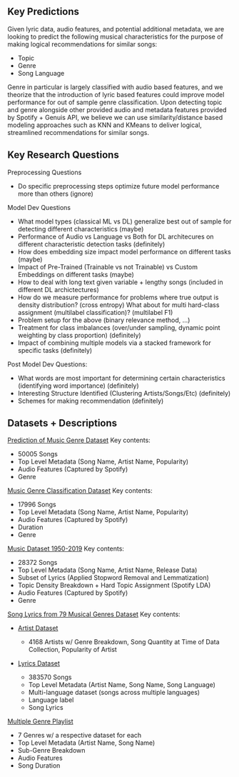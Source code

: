 ## Key Predictions
Given lyric data, audio features, and potential additional metadata, we are looking to predict the following musical characteristics for the purpose of making logical recommendations for similar songs:

- Topic
- Genre
- Song Language

Genre in particular is largely classified with audio based features, and we theorize that the introduction of lyric based features could improve model performance for out of sample genre classification. Upon detecting topic and genre alongside other provided audio and metadata features provided by Spotify + Genuis API, we believe we can use similarity/distance based modeling approaches such as KNN and KMeans to deliver logical, streamlined recommendations for similar songs.

## Key Research Questions
Preprocessing Questions
- Do specific preprocessing steps optimize future model performance more than others (ignore)

Model Dev Questions
- What model types (classical ML vs DL) generalize best out of sample for detecting different characteristics (maybe)
- Performance of Audio vs Language vs Both for DL architecures on different characteristic detection tasks (definitely)
- How does embedding size impact model performance on different tasks (maybe)
- Impact of Pre-Trained (Trainable vs not Trainable) vs Custom Embeddings on different tasks (maybe)
- How to deal with long text given variable + lengthy songs (included in different DL archictectures)
- How do we measure performance for problems where true output is density distribution? (cross entropy) What about for multi hard-class assignment (multilabel classification)? (multilabel F1)
- Problem setup for the above (binary relevance method, ...)
- Treatment for class imbalances (over/under sampling, dynamic point weighting by class proportion) (definitely)
- Impact of combining multiple models via a stacked framework for specific tasks (definitely)

Post Model Dev Questions:
- What words are most important for determining certain characteristics (identifying word importance) (definitely)
- Interesting Structure Identified (Clustering Artists/Songs/Etc) (definitely)
- Schemes for making recommendation (definitely)

## Datasets + Descriptions
[Prediction of Music Genre Dataset](Data\music_genre_audio_features_1.csv) Key contents:
- 50005 Songs
- Top Level Metadata (Song Name, Artist Name, Popularity)
- Audio Features (Captured by Spotify)
- Genre  

[Music Genre Classification Dataset](Data\music_genre_audio_features_2.csv)  Key contents:
- 17996 Songs
- Top Level Metadata (Song Name, Artist Name, Popularity)
- Audio Features (Captured by Spotify)
- Duration
- Genre  

[Music Dataset 1950-2019](Data\audio_topic_lyrics_genre.csv)  Key contents:
- 28372 Songs
- Top Level Metadata (Song Name, Artist Name, Release Data)
- Subset of Lyrics (Applied Stopword Removal and Lemmatization)
- Topic Density Breakdown + Hard Topic Assignment (Spotify LDA)
- Audio Features (Captured by Spotify)
- Genre  

[Song Lyrics from 79 Musical Genres Dataset](Data\lyrics_artist_genre)  Key contents:
- [Artist Dataset](Data\lyrics_artist_genre\artists-data.csv)

    - 4168 Artists w/ Genre Breakdown, Song Quantity at Time of Data Collection, Popularity of Artist
- [Lyrics Dataset](Data\lyrics_artist_genre\lyrics-data.csv)

    - 383570 Songs
    - Top Level Metadata (Artist Name, Song Name, Song Language)
    - Multi-language dataset (songs across multiple languages)
    - Language label
    - Song Lyrics

[Multiple Genre Playlist](Data\multi_genre_playlist)

- 7 Genres w/ a respective dataset for each
- Top Level Metadata (Artist Name, Song Name)
- Sub-Genre Breakdown
- Audio Features
- Song Duration